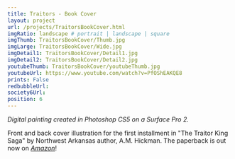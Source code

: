 ```yaml
---
title: Traitors - Book Cover
layout: project
url: /projects/TraitorsBookCover.html
imgRatio: landscape # portrait | landscape | square
imgThumb: TraitorsBookCover/Thumb.jpg
imgLarge: TraitorsBookCover/Wide.jpg
imgDetail1: TraitorsBookCover/Detail1.jpg
imgDetail2: TraitorsBookCover/Detail2.jpg
youtubeThumb: TraitorsBookCover/youtubeThumb.jpg
youtubeUrl: https://www.youtube.com/watch?v=PfOShEAKQE8
prints: False
redbubbleUrl: 
society6Url: 
position: 6
---
```


*Digital painting created in Photoshop CS5 on a Surface Pro 2.*

Front and back cover illustration for the first installment in "The Traitor King Saga" by Northwest Arkansas author, A.M. Hickman. The paperback is out now on [*Amazon*](http://alyssamay-art.tumblr.com/tagged/fan+art+fifteenth/)!

